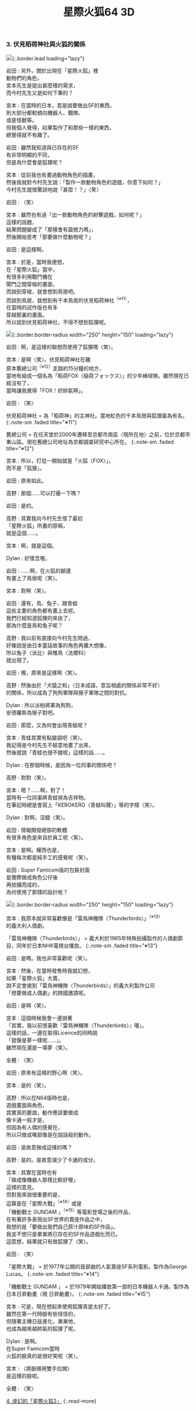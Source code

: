 ﻿---
layout: page
title: 星際火狐64 3D
description: >
  星際火狐64 3D
hide_description: ture
---

### 3. 伏見稻荷神社與火狐的關係

![](/interviews/cht-hk/3ds/starfox64_3d/vol1/img/mainvisual1_tw.jpg){:.border.lead loading="lazy"}

岩田
: 另外，關於出現在「星際火狐」裡<br>動物們的角色，<br>宮本先生是提出甚麼樣的需求，<br>而今村先生又是如何下筆的？

宮本
: 在當時的日本，若是說要做出SF的東西，<br>則大部分都較傾向機器人、戰隊、<br>或是怪獸等。<br>但我個人覺得，如果製作了和那些一樣的東西，<br>總覺得就不有趣了。

岩田
: 雖然我知道與已存在的SF<br>有非常明顯的不同，<br>但是為什麼會是狐狸呢？

宮本
: 從前我也有畫過動物角色的插畫，<br>然後我就對今村先生說：「製作一款動物角色的遊戲，你意下如何？」<br>今村先生就很驚訝地說「甚麼！？」〈笑〉

岩田
: 〈笑〉



宮本
: 雖然也有過「出一款動物角色的射擊遊戲，如何呢？」<br>這樣的話題，<br>結果問題變成了「那樣會有震撼力嗎」，<br>然後開始思考「那要做什麼動物呢？」

岩田
: 是這樣啊。

宮本
: 於是，當時我便想，<br>在「星際火狐」當中，<br>有很多利用戰鬥機在<br>閘門之間穿梭的畫面，<br>而說到穿梭，就會想到鳥居吧。<br>而說到鳥居，就想到有千本鳥居的伏見稻荷神社<sup>〈※11〉</sup>，<br>在當時的試作版也有多<br>穿越那裏的畫面。<br>所以說到伏見稻荷神社，不得不想到狐狸呢。

![](/interviews/cht-hk/3ds/starfox64_3d/vol1/img/photo6.jpg){:.border.border-radius width="250" height="150" loading="lazy"}

岩田
: 啊，是這樣的聯想而使用了狐狸嗎〈笑〉。

宮本
: 是啊〈笑〉。伏見稻荷神社在離<br>原本舊總公司<sup>〈※12〉</sup>走路約15分鐘的地方，<br>當地有組成一個名為「稻荷FOX〈稲荷フォックス〉」的少年棒球隊。雖然現在已經沒有了，<br>當時讓我覺得「FOX！好帥氣啊」。

岩田
: 〈笑〉


伏見稻荷神社 = 為「稻荷神」的主神社。當地紅色的千本鳥居與狐狸最為有名。
{:.note-sm .faded title="※11"}



舊總公司 = 在任天堂於2000年遷移至京都市南區〈現所在地〉之前，位於京都市東山區。現在舊總公司地址為京都調查研究中心所在。
{:.note-sm .faded title="※12"}


宮本
: 所以，打從一開始就是「火狐〈FOX〉」。<br>而不是「狐狸」。

岩田
: 原來如此。

高野
: 那個……可以打擾一下嗎？

岩田
: 是的。

高野
: 其實我向今村先生借了最初<br>「星際火狐」所畫的原稿，<br>就是這個……。

宮本
: 啊，就是這個。

Dylan
: 好懷念喔。

岩田
: ……啊，在火狐的腳邊<br>有畫上了鳥居呢〈笑〉。

宮本
: 對啊〈笑〉。

岩田
: 還有，鳥、兔子、跟青蛙<br>這些主要的角色都有畫上去呢。<br>我們已經知道狐狸的來由了，<br>那為什麼是鳥和兔子呢？

高野
: 我以前有直接向今村先生問過，<br>好像說是由日本童話故事的角色再擴大想像，<br>所以兔子〈派比〉與雉鳥〈法爾科〉<br>就出現了。

岩田
: 喔，原來是這樣啊〈笑〉。

高野
: 然後由於「犬猿之和」〈日本成語，意旨相處的關係非常不好〉<br>的關係，所以成為了狗狗軍隊與猴子軍隊之間的對抗。

Dylan
: 所以派柏將軍為狗狗，<br>安德羅斯為猴子對吧。

岩田
: 那麼，又為何會出現青蛙呢？

宮本
: 青蛙其實有點變調吧〈笑〉。<br>我記得是今村先生不經意地畫了出來，<br>然後就說「青蛙也很不錯呢」這樣的話……。

Dylan
: 在那個時候，是因為一位同事的關係吧？

高野
: 對對〈笑〉。

宮本
: 嗯？……啊，對了！<br>當時有一位同事將青蛙視為吉祥物。<br>在筆記時總是會寫上「KEROKERO〈青蛙叫聲〉」等的字樣〈笑〉。

Dylan
: 對啊，沒錯〈笑〉。

岩田
: 情報開發總部的軟體<br>有很多角色是來自於員工呢〈笑〉。

宮本
: 是啊。耀西也是，<br>有種每次都是純手工的感覺呢〈笑〉。

岩田
: Super Famicom版的包裝封面<br>是實際做成角色公仔後<br>再拍攝而成的，<br>為何使用了那樣的設計呢？

![](/interviews/cht-hk/3ds/starfox64_3d/vol1/img/photo7.jpg){:.border.border-radius width="250" height="150" loading="lazy"}

宮本
: 我原本就非常喜歡像是「雷鳥神機隊〈Thunderbirds〉」<sup>〈※13〉</sup><br>的義大利人偶劇。


 「雷鳥神機隊〈Thunderbirds〉」 = 義大利於1965年特殊拍攝製作的人偶劇節目，同年於日本NHK電視台播放。
{:.note-sm .faded title="※13"}


岩田
: 是嗎。我也非常喜歡呢〈笑〉。

宮本
: 然後，在當時發售時我就幻想，<br>如果「星際火狐」大賣，<br>說不定會接到「雷鳥神機隊〈Thunderbirds〉」的義大利製作公司<br>「想要做成人偶劇」的跨國邀請呢。

岩田
: 是啊〈笑〉。

宮本
: 這個時候我會一邊說著<br>「其實，我以前很喜歡『雷鳥神機隊〈Thunderbirds〉』喔」。<br>這樣的話，一邊在取得Licence的同時說<br>「就像是夢一樣呢……」。<br>雖然現在還是一場夢〈笑〉。

全體
: 〈笑〉

岩田
: 原來有這樣的野心啊〈笑〉。

宮本
: 是的〈笑〉。

高野
: 所以在N64版時也是，<br>遊戲畫面與角色，<br>其實真的要說，動作應該要做成<br>像卡通一般才是，<br>但因為有人偶的感覺在，<br>所以只做成嘴部像是在說話般的動作。

岩田
: 是故意做成這樣的嗎？

高野
: 是的。是故意減少了卡通的成分。

宮本
: 其實在當時也有<br>「做成像機器人那樣比較好喔」<br>這樣的意見。<br>但對我來說很重要的是，<br>這算是在「星際大戰」<sup>〈※14〉</sup>或是<br>「機動戰士 GUNDAM 」<sup>〈※15〉</sup>等電影登場之後的作品，<br>在有著許多表現出SF世界的賣座作品之中，<br>我想的是「要做出我們自己原汁原味的SF作品」。<br>我並不想只是單單將已存在的SF作品遊戲化而已。<br>這麼想，結果就只有做狐狸了〈笑〉。

岩田
: 〈笑〉


 「星際大戰」 = 於1977年公開的首部曲的人氣賣座SF系列電影。製作為George Lucas。
{:.note-sm .faded title="※14"}



 「機動戰士 GUNDAM 」 = 於1979年開始播放第一部的日本機器人卡通。製作為日本日昇動畫〈現  日昇動畫〉。
{:.note-sm .faded title="※15"}


宮本
: 可是，現在想起來使用狐狸真是太好了。<br>雖然在第一代時臉有些怪怪的，<br>但隨著主機日益進化，漸漸地，<br>也成為越來越帥氣的狐狸了呢。

Dylan
: 是啊。<br>在Super Famicom當時<br>火狐的臉真的是很好笑呢〈笑〉。

宮本
: 〈將臉頰用雙手拉開〉<br>是這樣的臉呢。

全體
: 〈笑〉



[4. 虛幻的「星際火狐2」](4.md)
{:.read-more}


